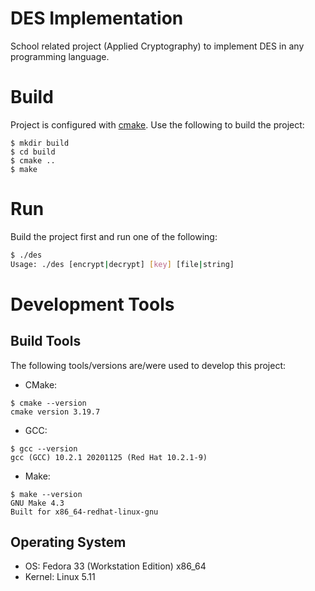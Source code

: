 # DES Implementation
School related project (Applied Cryptography) to implement DES in any programming language.
# Build
Project is configured with [cmake](https://cmake.org/). Use the following to build the project:
```
$ mkdir build
$ cd build
$ cmake ..
$ make
```
# Run
Build the project first and run one of the following:
```bash
$ ./des
Usage: ./des [encrypt|decrypt] [key] [file|string]
```
# Development Tools
## Build Tools
The following tools/versions are/were used to develop this project:
* CMake:
```
$ cmake --version
cmake version 3.19.7
```
* GCC:
```
$ gcc --version
gcc (GCC) 10.2.1 20201125 (Red Hat 10.2.1-9)
```
* Make:
```
$ make --version
GNU Make 4.3
Built for x86_64-redhat-linux-gnu
```
## Operating System
* OS: Fedora 33 (Workstation Edition) x86_64
* Kernel: Linux 5.11

